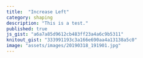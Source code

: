 ```yaml
---
title:  "Increase Left"
category: shaping
description: "This is a test."
published: true
js_gist: "a6a7a85d9612cb483ff23a4a6c9b5311"
knitout_gist: "333991193c3a166e690aa4a13138a5c0"
image: "assets/images/20190318_191901.jpg"
---
```

